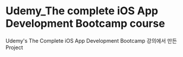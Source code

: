 # Udemy_The complete iOS App Development Bootcamp course

Udemy's The Complete iOS App Development Bootcamp 강의에서 만든 Project